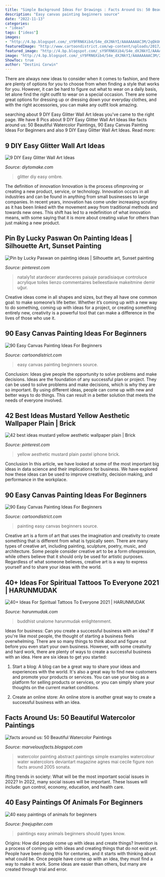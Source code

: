 ```yaml
---
title: "Simple Background Ideas For Drawings : Facts Around Us: 50 Beautiful Watercolor Paintings"
description: "Easy canvas painting beginners source"
date: "2022-11-13"
categories:
- "ideas"
tags: ["ideas"]
images:
- "http://4.bp.blogspot.com/_sY9FRN6Xib4/S4e_dXJNkYI/AAAAAAAAC3M/2qQkUm0ai_s/s400/watercolorpainting_20.jpg"
featuredImage: "http://www.cartoondistrict.com/wp-content/uploads/2017/06/Easy-Canvas-Painting-Ideas-For-Beginners0201.jpg"
featured_image: "http://4.bp.blogspot.com/_sY9FRN6Xib4/S4e_dXJNkYI/AAAAAAAAC3M/2qQkUm0ai_s/s400/watercolorpainting_20.jpg"
image: "http://4.bp.blogspot.com/_sY9FRN6Xib4/S4e_dXJNkYI/AAAAAAAAC3M/2qQkUm0ai_s/s400/watercolorpainting_20.jpg"
ShowToc: true
author: "Destini Corwin"
---
```



There are always new ideas to consider when it comes to fashion, and there are plenty of options for you to choose from when finding a style that works for you. However, it can be hard to figure out what to wear on a daily basis, let alone find the right outfit to wear on a special occasion. There are some great options for dressing up or dressing down your everyday clothes, and with the right accessories, you can make any outfit look amazing.

	

		
searching about 9 DIY Easy Glitter Wall Art Ideas you've came to the right page. We have 8 Pics about 9 DIY Easy Glitter Wall Art Ideas like facts around us: 50 Beautiful Watercolor Paintings, 90 Easy Canvas Painting Ideas For Beginners and also 9 DIY Easy Glitter Wall Art Ideas. Read more:
		
    
## 9 DIY Easy Glitter Wall Art Ideas

<img loading=lazy src="https://www.diytomake.com/wp-content/uploads/2015/09/Ombre-Glitter-Wall-Art.jpg" onerror="this.onerror=null;this.src='https://tse4.mm.bing.net/th?id=OIP.WpCV-ipjPbJlqN5_FS0X9gHaJ6&amp;pid=15.1';" alt="9 DIY Easy Glitter Wall Art Ideas">

_Source: diytomake.com_

>glitter diy easy ombre. 

	

The definition of innovation
Innovation is the process ofimproving or creating a new product, service, or technology. Innovation occurs in all industries and can be found in anything from small businesses to large companies. In recent years, innovation has come under increasing scrutiny as it has been linked with the movement away from traditional methods and towards new ones. This shift has led to a redefinition of what innovation means, with some saying that it is more about creating value for others than just making a new product.

    
## Pin By Lucky Paswan On Painting Ideas | Silhouette Art, Sunset Painting

<img loading=lazy src="https://i.pinimg.com/736x/f4/2b/74/f42b74d0f8095f573aebecb7b8d637b2.jpg" onerror="this.onerror=null;this.src='https://tse3.mm.bing.net/th?id=OIP.mLSMCdXJ016nVoQF7V40AAHaL2&amp;pid=15.1';" alt="Pin by Lucky Paswan on painting ideas | Silhouette art, Sunset painting">

_Source: pinterest.com_

>nataly1st atardecer atardeceres paisaje paradisiaque controluce acrylique toiles lienzo commentaires belleestlavie makeitmine demir uğur. 

	

Creative ideas come in all shapes and sizes, but they all have one common goal: to make someone’s life better. Whether it’s coming up with a new way to do something, coming up with ideas for a project, or creating something entirely new, creativity is a powerful tool that can make a difference in the lives of those who use it.

    
## 90 Easy Canvas Painting Ideas For Beginners

<img loading=lazy src="http://www.cartoondistrict.com/wp-content/uploads/2017/06/Easy-Canvas-Painting-Ideas-For-Beginners21-1.jpg" onerror="this.onerror=null;this.src='https://tse1.mm.bing.net/th?id=OIP.4OkhfQN4teidQ5dAVEC1JwHaJ4&amp;pid=15.1';" alt="90 Easy Canvas Painting Ideas For Beginners">

_Source: cartoondistrict.com_

>easy canvas painting beginners source. 

	

Conclusion: Ideas give people the opportunity to solve problems and make decisions.
Ideas are the foundation of any successful plan or project. They can be used to solve problems and make decisions, which is why they are so important. By using different ideas, people can come up with new and better ways to do things. This can result in a better solution that meets the needs of everyone involved.

    
## 42 Best Ideas Mustard Yellow Aesthetic Wallpaper Plain | Brick

<img loading=lazy src="https://i.pinimg.com/736x/cc/4e/71/cc4e71cd492350c13278094c134af3b3.jpg" onerror="this.onerror=null;this.src='https://tse1.mm.bing.net/th?id=OIP.Una4SsxQdJOG9u3cZck_IAAAAA&amp;pid=15.1';" alt="42 best ideas mustard yellow aesthetic wallpaper plain | Brick">

_Source: pinterest.com_

>yellow aesthetic mustard plain pastel iphone brick. 

	

Conclusion
In this article, we have looked at some of the most important big ideas in data science and their implications for business. We have explored how these ideas can be used to improve creativity, decision making, and performance in the workplace.

    
## 90 Easy Canvas Painting Ideas For Beginners

<img loading=lazy src="http://www.cartoondistrict.com/wp-content/uploads/2017/06/Easy-Canvas-Painting-Ideas-For-Beginners0201.jpg" onerror="this.onerror=null;this.src='https://tse2.mm.bing.net/th?id=OIP.hI1Tv4Y6Y5t2unCN60fbQgHaLc&amp;pid=15.1';" alt="90 Easy Canvas Painting Ideas For Beginners">

_Source: cartoondistrict.com_

>painting easy canvas beginners source. 

	

Creative art is a form of art that uses the imagination and creativity to create something that is different from what is typically seen. There are many types of creative art, including painting, sculpture, poetry, music, and architecture. Some people consider creative art to be a form ofexpression, while others believe that it should only be used for artistic purposes. Regardless of what someone believes, creative art is a way to express yourself and to share your ideas with the world.

    
## 40+ Ideas For Spiritual Tattoos To Everyone 2021 | HARUNMUDAK

<img loading=lazy src="https://www.harunmudak.com/wp-content/uploads/2020/12/spiritual-tattoos-23-1152x1536.jpg" onerror="this.onerror=null;this.src='https://tse4.mm.bing.net/th?id=OIP.K8jynnELtW_geg6xLH7xdgHaJ4&amp;pid=15.1';" alt="40+ Ideas For Spiritual Tattoos To Everyone 2021 | HARUNMUDAK">

_Source: harunmudak.com_

>buddhist unalome harunmudak enlightenment. 

	

Ideas for business: Can you create a successful business with an idea?
If you're like most people, the thought of starting a business feels overwhelming. There are so many things to think about and figure out before you even start your own business. However, with some creativity and hard work, there are plenty of ways to create a successful business with an idea. Here are six ideas to get you started:
1) Start a blog: A blog can be a great way to share your ideas and experiences with the world. It's also a great way to find new customers and promote your products or services. You can use your blog as a platform for selling products or services, or you can simply share your thoughts on the current market conditions.

2) Create an online store: An online store is another great way to create a successful business with an idea.

    
## Facts Around Us: 50 Beautiful Watercolor Paintings

<img loading=lazy src="http://4.bp.blogspot.com/_sY9FRN6Xib4/S4e_dXJNkYI/AAAAAAAAC3M/2qQkUm0ai_s/s400/watercolorpainting_20.jpg" onerror="this.onerror=null;this.src='https://tse1.mm.bing.net/th?id=OIP.dwjX3n_4PDOipo0_p6yebAAAAA&amp;pid=15.1';" alt="facts around us: 50 Beautiful Watercolor Paintings">

_Source: marvelousfacts.blogspot.com_

>watercolor painting abstract paintings simple examples watercolour water watercolors deviantart magazine agnes mai cecile figure non facts around 2005 sonata. 

	

ifting trends in society: What will be the most important social issues in 2022?
In 2022, many social issues will be important. These Issues will include: gun control, economy, education, and health care.

    
## 40 Easy Paintings Of Animals For Beginners

<img loading=lazy src="http://www.freejupiter.com/wp-content/uploads/2017/03/easy-paintings-of-animals27.jpg" onerror="this.onerror=null;this.src='https://tse1.mm.bing.net/th?id=OIP.3kGqZeGJJwW1LvJyMyD-awHaJ4&amp;pid=15.1';" alt="40 easy paintings of animals for beginners">

_Source: freejupiter.com_

>paintings easy animals beginners should types know. 

	

Origins: How did people come up with ideas and create things?
Invention is a process of coming up with ideas and creating things that do not exist yet. People have been doing this for centuries, and it starts with thinking about what could be. Once people have come up with an idea, they must find a way to make it work. Some ideas are easier than others, but many are created through trial and error.


